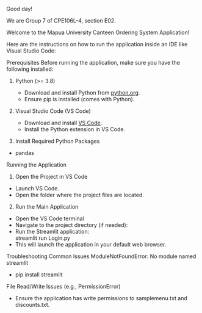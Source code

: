 Good day!

We are Group 7 of CPE106L-4, section E02.

Welcome to the Mapua University Canteen Ordering System Application!

Here are the instructions on how to run the application inside an IDE like Visual Studio Code:

Prerequisites
Before running the application, make sure you have the following installed:  

1. Python (>= 3.8) 
   - Download and install Python from [python.org](https://www.python.org/downloads/).  
   - Ensure pip is installed (comes with Python).  

2. Visual Studio Code (VS Code) 
   - Download and install [VS Code](https://code.visualstudio.com/).  
   - Install the Python extension in VS Code.  

3. Install Required Python Packages
  - pandas

Running the Application
1. Open the Project in VS Code
- Launch VS Code.  
- Open the folder where the project files are located.  

2. Run the Main Application
- Open the VS Code terminal  
- Navigate to the project directory (if needed):  
- Run the Streamlit application:  
  streamlit run Login.py
- This will launch the application in your default web browser.  


Troubleshooting Common Issues
ModuleNotFoundError: No module named streamlit
- pip install streamlit

File Read/Write Issues (e.g., PermissionError) 
- Ensure the application has write permissions to samplemenu.txt and discounts.txt.


